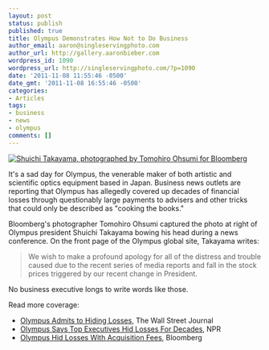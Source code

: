 ```yaml
---
layout: post
status: publish
published: true
title: Olympus Demonstrates How Not to Do Business
author_email: aaron@singleservingphoto.com
author_url: http://gallery.aaronbieber.com
wordpress_id: 1090
wordpress_url: http://singleservingphoto.com/?p=1090
date: '2011-11-08 11:55:46 -0500'
date_gmt: '2011-11-08 16:55:46 -0500'
categories:
- Articles
tags:
- business
- news
- olympus
comments: []
---
```

[![Shuichi Takayama, photographed by Tomohiro Ohsumi for Bloomberg](/wp-content/uploads/2011/11/Shuichi_Takayama-300x228.png "Shuichi Takayama")](/wp-content/uploads/2011/11/Shuichi_Takayama.png)

It's a sad day for Olympus, the venerable maker of both artistic and scientific
optics equipment based in Japan. Business news outlets are reporting that
Olympus has allegedly covered up decades of financial losses through
questionably large payments to advisers and other tricks that could only be
described as "cooking the books."

Bloomberg's photographer Tomohiro Ohsumi captured the photo at right of Olympus
president Shuichi Takayama bowing his head during a news conference. On the
front page of the Olympus global site, Takayama writes:

> We wish to make a profound apology for all of the distress and trouble caused
> due to the recent series of media reports and fall in the stock prices
> triggered by our recent change in President.

No business executive longs to write words like those.

Read more coverage:

* [Olympus Admits to Hiding Losses][wsj], The Wall Street Journal
* [Olympus Says Top Executives Hid Losses For Decades][npr], NPR
* [Olympus Hid Losses With Acquisition Fees][bloomberg], Bloomberg

[wsj]: http://online.wsj.com/article/SB10001424052970204190704577024680506345936.html
[npr]: http://www.npr.org/2011/11/08/142126419/olympus-says-top-execs-hid-losses-for-decades
[bloomberg]: http://www.bloomberg.com/news/2011-11-07/olympus-used-gyrus-fees-to-hide-losses.html
